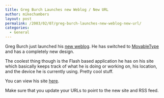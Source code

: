 ```yaml
---
title: Greg Burch Launches new Weblog / New URL
author: mikechambers
layout: post
permalink: /2003/02/07/greg-burch-launches-new-weblog-new-url/
categories:
  - General
---
```



Greg Burch just launched his [new weblog][1]. He has switched to [MovableType][2] and has a completely new design.

The coolest thing though is the Flash based application he has on his site which basically keeps track of what he is doing or working on, his location, and the device he is currently using. Pretty cool stuff.

You can view his site [here][3].

Make sure that you update your URLs to point to the new site and RSS feed.

 [1]: http://www.gregburch.com/blog/archives/000330.php
 [2]: http://www.movabletype.org
 [3]: http://www.gregburch.com/blog/